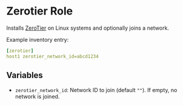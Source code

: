 # Zerotier Role

Installs [ZeroTier](https://www.zerotier.com/) on Linux systems and optionally joins a network.

Example inventory entry:

```yaml
[zerotier]
host1 zerotier_network_id=abcd1234
```

## Variables

- `zerotier_network_id`: Network ID to join (default `""`). If empty, no network is joined.

